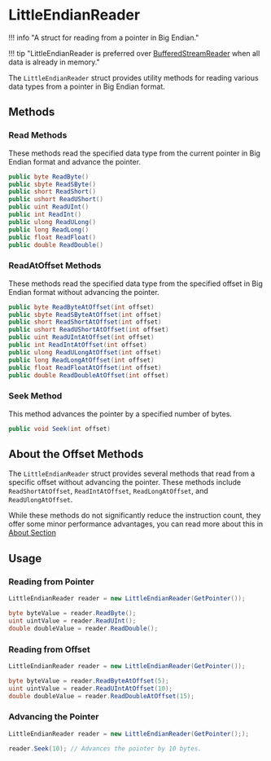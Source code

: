 # LittleEndianReader

!!! info "A struct for reading from a pointer in Big Endian."

!!! tip "LittleEndianReader is preferred over [BufferedStreamReader](../BufferedStreamReader.md) when all data is already in memory."

The `LittleEndianReader` struct provides utility methods for reading various data types from a pointer in Big Endian format.

## Methods

### Read Methods

These methods read the specified data type from the current pointer in Big Endian format and advance the pointer.

```csharp
public byte ReadByte()
public sbyte ReadSByte()
public short ReadShort()
public ushort ReadUShort()
public uint ReadUInt()
public int ReadInt()
public ulong ReadULong()
public long ReadLong()
public float ReadFloat()
public double ReadDouble()
```

### ReadAtOffset Methods

These methods read the specified data type from the specified offset in Big Endian format without advancing the pointer.

```csharp
public byte ReadByteAtOffset(int offset)
public sbyte ReadSByteAtOffset(int offset)
public short ReadShortAtOffset(int offset)
public ushort ReadUShortAtOffset(int offset)
public uint ReadUIntAtOffset(int offset)
public int ReadIntAtOffset(int offset)
public ulong ReadULongAtOffset(int offset)
public long ReadLongAtOffset(int offset)
public float ReadFloatAtOffset(int offset)
public double ReadDoubleAtOffset(int offset)
```

### Seek Method

This method advances the pointer by a specified number of bytes.

```csharp
public void Seek(int offset)
```

## About the Offset Methods

The `LittleEndianReader` struct provides several methods that read from a specific offset without advancing the pointer.
These methods include `ReadShortAtOffset`, `ReadIntAtOffset`, `ReadLongAtOffset`, and `ReadUlongAtOffset`.

While these methods do not significantly reduce the instruction count, they offer some minor performance advantages,
you can read more about this in [About Section](./LittleEndianWriter.md#about-the-offset-methods)

## Usage

### Reading from Pointer

```csharp
LittleEndianReader reader = new LittleEndianReader(GetPointer());

byte byteValue = reader.ReadByte();
uint uintValue = reader.ReadUInt();
double doubleValue = reader.ReadDouble();
```

### Reading from Offset

```csharp
LittleEndianReader reader = new LittleEndianReader(GetPointer());

byte byteValue = reader.ReadByteAtOffset(5);
uint uintValue = reader.ReadUIntAtOffset(10);
double doubleValue = reader.ReadDoubleAtOffset(15);
```

### Advancing the Pointer

```csharp
LittleEndianReader reader = new LittleEndianReader(GetPointer(););

reader.Seek(10); // Advances the pointer by 10 bytes.
```